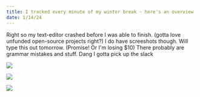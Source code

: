 ```yaml
---
title: I tracked every minute of my winter break - here's an overview
date: 1/14/24
---
```


Right so my text-editor crashed before I was able to finish. (gotta love unfunded open-source projects right?) I do have screeshots though. Will type this out tomorrow. (Promise! Or I'm losing $10) There probably are grammar mistakes and stuff. Dang I gotta pick up the slack

![](/static/blog/2024-01-14-22-10-37-image.png)

![](/static/blog/2024-01-14-22-10-48-image.png)

![](/static/blog/2024-01-14-22-11-07-image.png)
